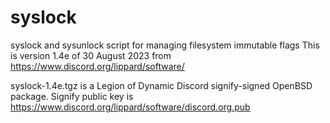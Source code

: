 # syslock
syslock and sysunlock script for managing filesystem immutable flags
This is version 1.4e of 30 August 2023 from https://www.discord.org/lippard/software/

syslock-1.4e.tgz is a Legion of Dynamic Discord signify-signed OpenBSD package.
Signify public key is https://www.discord.org/lippard/software/discord.org.pub
